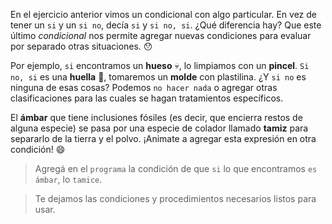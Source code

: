<gs-attire attire-url="https://raw.githubusercontent.com/MumukiProject/mumuki-guia-gobstones-expresiones-kids/master/assets/attires/config_1534261073557.json"></gs-attire>

<gs-toolbox toolbox-url="https://raw.githubusercontent.com/MumukiProject/mumuki-guia-gobstones-expresiones-kids/master/assets/toolbox.xml">
</gs-toolbox>

En el ejercicio anterior vimos un condicional con algo particular. En vez de tener un `si` y un `si no`, decía `si` y `si no, si`. ¿Qué diferencia hay? Que este último _condicional_ nos permite agregar nuevas condiciones para evaluar por separado otras situaciones. :hushed:

Por ejemplo, `si` encontramos un **hueso** :skull:, lo limpiamos con un **pincel**. `Si no, si` es una **huella** :paw_prints:, tomaremos un **molde** con plastilina. ¿Y `si no` es ninguna de esas cosas? Podemos `no hacer nada` o agregar otras clasificaciones para las cuales se hagan tratamientos específicos. 

El **ámbar** que tiene inclusiones fósiles (es decir, que encierra restos de alguna especie) se pasa por una especie de colador llamado **tamiz** para separarlo de la tierra y el polvo. ¡Animate a agregar esta expresión en otra condición! :smile:

> Agregá en el `programa` la condición de que `si` lo que encontramos `es ámbar`, lo `tamice`. 

> Te dejamos las condiciones y procedimientos necesarios listos para usar.